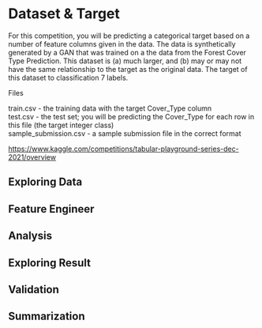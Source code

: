 # Dataset & Target

For this competition, you will be predicting a categorical target based on a number of feature columns given in the data. The data is synthetically generated by a GAN that was trained on a the data from the Forest Cover Type Prediction. This dataset is (a) much larger, and (b) may or may not have the same relationship to the target as the original data. The target of this dataset to classification 7 labels.

Files

train.csv - the training data with the target Cover_Type column<br />
test.csv - the test set; you will be predicting the Cover_Type for each row in this file (the target integer class)<br />
sample_submission.csv - a sample submission file in the correct format<br />

https://www.kaggle.com/competitions/tabular-playground-series-dec-2021/overview

## Exploring Data

## Feature Engineer

## Analysis

## Exploring Result

## Validation

## Summarization
